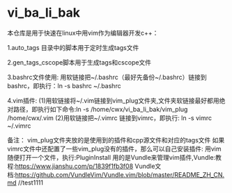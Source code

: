 # vi_ba_li_bak

本仓库是用于快速在linux中用vim作为编辑器开发c++：

1.auto_tags 目录中的脚本用于定时生成tags文件

2.gen_tags_cscope脚本用于生成tags和cscope文件

3.bashrc文件使用:
   用软链接把~/.bashrc（最好先备份~/.bashrc）链接到bashrc，即执行：ln -s bashrc ~/.bashrc

4.vim插件:
  (1)用软链接将~/.vim链接到vim_plug文件夹,文件夹软链接最好都用绝对路径，即执行如下命令:ln -s /home/cwx/vi_ba_li_bak/vim_plug /home/cwx/.vim
  (2)用软链接把~/.vimrc 链接到vimrc，即执行: ln -s vimrc ~/.vimrc
  
   备注：
   vim_plug文件夹放的是使用到的插件和cpp源文件和对应的tags文件
   如果vimrc文件中还配置了一些vim_plug没有的插件，那么可以自己安装插件:
   用vim随便打开一个文件，执行:PluginInstall
   用的是Vundle来管理vim插件,Vundle:教程:https://www.jianshu.com/p/1839f1fb3f08
                           Vundle文档:https://github.com/VundleVim/Vundle.vim/blob/master/README_ZH_CN.md
						   //test1111

